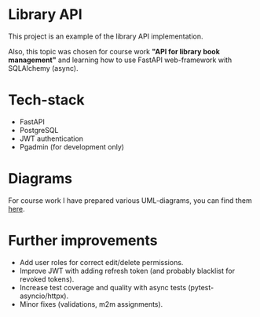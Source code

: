 # Library API

This project is an example of the library API implementation.

Also, this topic was chosen for course work **"API for library book management"**
and learning how to use FastAPI web-framework with SQLAlchemy (async).

# Tech-stack
- FastAPI
- PostgreSQL
- JWT authentication
- Pgadmin (for development only)


# Diagrams

For course work I have prepared various UML-diagrams, 
you can find them 
[here](https://github.com/banchinche/book-library/tree/master/diagrams).

# Further improvements

- Add user roles for correct edit/delete permissions.
- Improve JWT with adding refresh token (and probably blacklist for revoked tokens).
- Increase test coverage and quality with async tests (pytest-asyncio/httpx).
- Minor fixes (validations, m2m assignments).
